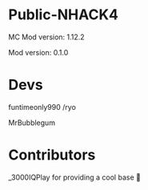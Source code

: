 # Public-NHACK4

MC Mod version: 1.12.2

Mod version: 0.1.0 

# Devs

funtimeonly990 /ryo

MrBubblegum

# Contributors 

_3000IQPlay for providing a cool base :troll:
